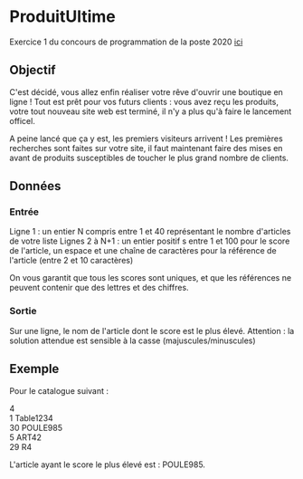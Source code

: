 # ProduitUltime

Exercice 1 du concours de programmation de la poste 2020 [ici](https://www.isograd-testingservices.com/FR/solutions-challenges-de-code?cts_id=68&reg_typ_id=2&que_str_id=CTSTFR0297&rtn_pag=https%3A%2F%2Fwww.isograd-testingservices.com%2F%2FFR%2Fsolutions-challenges-de-code%3Fcts_id%3D80#)

## Objectif

C'est décidé, vous allez enfin réaliser votre rêve d'ouvrir une boutique en ligne ! Tout est prêt pour vos futurs clients : vous avez reçu les produits, votre tout nouveau site web est terminé, il n'y a plus qu'à faire le lancement officel.

A peine lancé que ça y est, les premiers visiteurs arrivent ! Les premières recherches sont faites sur votre site, il faut maintenant faire des mises en avant de produits susceptibles de toucher le plus grand nombre de clients.


## Données
### Entrée

Ligne 1 : un entier N compris entre 1 et 40 représentant le nombre d'articles de votre liste
Lignes 2 à N+1 : un entier positif s entre 1 et 100 pour le score de l'article, un espace et une chaîne de caractères pour la référence de l'article (entre 2 et 10 caractères)

On vous garantit que tous les scores sont uniques, et que les références ne peuvent contenir que des lettres et des chiffres.

### Sortie

Sur une ligne, le nom de l'article dont le score est le plus élevé. Attention : la solution attendue est sensible à la casse (majuscules/minuscules)


## Exemple

Pour le catalogue suivant :

4  
1 Table1234  
30 POULE985  
5 ART42  
29 R4

L'article ayant le score le plus élevé est : POULE985.
